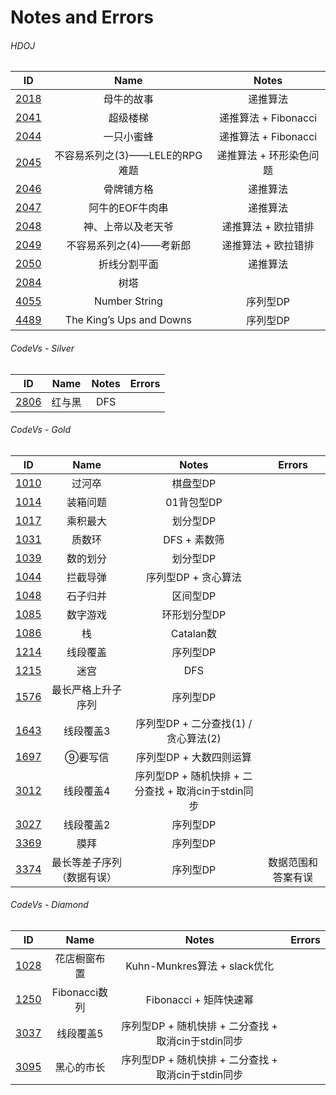# Notes and Errors

###### HDOJ

|                    ID                    |           Name           |       Notes       |
| :--------------------------------------: | :----------------------: | :---------------: |
| [2018](http://acm.hdu.edu.cn/showproblem.php?pid=2018) |          母牛的故事           |       递推算法        |
| [2041](http://acm.hdu.edu.cn/showproblem.php?pid=2041) |           超级楼梯           | 递推算法 +  Fibonacci |
| [2044](http://acm.hdu.edu.cn/showproblem.php?pid=2044) |          一只小蜜蜂           | 递推算法 +  Fibonacci |
| [2045](http://acm.hdu.edu.cn/showproblem.php?pid=2045) |  不容易系列之(3)——LELE的RPG难题   |   递推算法 + 环形染色问题   |
| [2046](http://acm.hdu.edu.cn/showproblem.php?pid=2046) |          骨牌铺方格           |       递推算法        |
| [2047](http://acm.hdu.edu.cn/showproblem.php?pid=2047) |        阿牛的EOF牛肉串         |       递推算法        |
| [2048](http://acm.hdu.edu.cn/showproblem.php?pid=2048) |        神、上帝以及老天爷         |    递推算法 + 欧拉错排    |
| [2049](http://acm.hdu.edu.cn/showproblem.php?pid=2049) |      不容易系列之(4)——考新郎      |    递推算法 + 欧拉错排    |
| [2050](http://acm.hdu.edu.cn/showproblem.php?pid=2050) |          折线分割平面          |       递推算法        |
| [2084](http://acm.hdu.edu.cn/showproblem.php?pid=2084) |            树塔            |                   |
| [4055](http://acm.hdu.edu.cn/showproblem.php?pid=4055) |      Number String       |       序列型DP       |
| [4489](http://acm.hdu.edu.cn/showproblem.php?pid=4489) | The King’s Ups and Downs |       序列型DP       |



###### CodeVs - Silver

|                   ID                   | Name | Notes | Errors |
| :------------------------------------: | :--: | :---: | :----: |
| [2806](http://codevs.cn/problem/2806/) | 红与黑  |  DFS  |        |

###### CodeVs - Gold

|                   ID                   |     Name      |                Notes                 |  Errors   |
| :------------------------------------: | :-----------: | :----------------------------------: | :-------: |
| [1010](http://codevs.cn/problem/1010/) |      过河卒      |                棋盘型DP                 |           |
| [1014](http://codevs.cn/problem/1014/) |     装箱问题      |               01背包型DP                |           |
| [1017](http://codevs.cn/problem/1017/) |     乘积最大      |                划分型DP                 |           |
| [1031](http://codevs.cn/problem/1031/) |      质数环      |              DFS + 素数筛               |           |
| [1039](http://codevs.cn/problem/1039/) |     数的划分      |                划分型DP                 |           |
| [1044](http://codevs.cn/problem/1044/) |     拦截导弹      |             序列型DP + 贪心算法             |           |
| [1048](http://codevs.cn/problem/1048/) |     石子归并      |                区间型DP                 |           |
| [1085](http://codevs.cn/problem/1085/) |     数字游戏      |               环形划分型DP                |           |
| [1086](http://codevs.cn/problem/1086/) |       栈       |               Catalan数               |           |
| [1214](http://codevs.cn/problem/1214/) |     线段覆盖      |                序列型DP                 |           |
| [1215](http://codevs.cn/problem/1215/) |      迷宫       |                 DFS                  |           |
| [1576](http://codevs.cn/problem/1576/) |   最长严格上升子序列   |                序列型DP                 |           |
| [1643](http://codevs.cn/problem/1643/) |     线段覆盖3     |      序列型DP + 二分查找(1) / 贪心算法(2)       |           |
| [1697](http://codevs.cn/problem/1697/) |     ⑨要写信      |            序列型DP + 大数四则运算            |           |
| [3012](http://codevs.cn/problem/3012/) |     线段覆盖4     | 序列型DP + 随机快排 + 二分查找 +  取消cin于stdin同步 |           |
| [3027](http://codevs.cn/problem/3027/) |     线段覆盖2     |                序列型DP                 |           |
| [3369](http://codevs.cn/problem/3369/) |      膜拜       |                序列型DP                 |           |
| [3374](http://codevs.cn/problem/3374/) | 最长等差子序列（数据有误） |                序列型DP                 | 数据范围和答案有误 |

###### CodeVs - Diamond

|                   ID                   |    Name     |                Notes                 | Errors |
| :------------------------------------: | :---------: | :----------------------------------: | :----: |
| [1028](http://codevs.cn/problem/1028/) |   花店橱窗布置    |       Kuhn-Munkres算法 + slack优化       |        |
| [1250](http://codevs.cn/problem/1250/) | Fibonacci数列 |          Fibonacci + 矩阵快速幂           |        |
| [3037](http://codevs.cn/problem/3037/) |    线段覆盖5    | 序列型DP + 随机快排 + 二分查找 +  取消cin于stdin同步 |        |
| [3095](http://codevs.cn/problem/3095/) |    黑心的市长    | 序列型DP + 随机快排 + 二分查找 +  取消cin于stdin同步 |        |